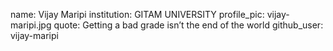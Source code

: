 name: Vijay Maripi
institution: GITAM UNIVERSITY 
profile_pic: vijay-maripi.jpg
quote: Getting a bad grade isn’t the end of the world
github_user: vijay-maripi
